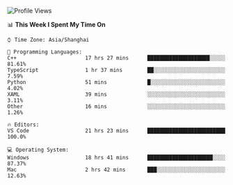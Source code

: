 <!--START_SECTION:waka-->
![Profile Views](http://img.shields.io/badge/Profile%20Views-11-blue)

📊 **This Week I Spent My Time On** 

```text
⌚︎ Time Zone: Asia/Shanghai

💬 Programming Languages: 
C++                      17 hrs 27 mins      ████████████████████░░░░░   81.61% 
TypeScript               1 hr 37 mins        ██░░░░░░░░░░░░░░░░░░░░░░░   7.59% 
Python                   51 mins             █░░░░░░░░░░░░░░░░░░░░░░░░   4.02% 
XAML                     39 mins             ░░░░░░░░░░░░░░░░░░░░░░░░░   3.11% 
Other                    16 mins             ░░░░░░░░░░░░░░░░░░░░░░░░░   1.26%

🔥 Editors: 
VS Code                  21 hrs 23 mins      █████████████████████████   100.0%

💻 Operating System: 
Windows                  18 hrs 41 mins      █████████████████████░░░░   87.37% 
Mac                      2 hrs 42 mins       ███░░░░░░░░░░░░░░░░░░░░░░   12.63%

```


<!--END_SECTION:waka-->
